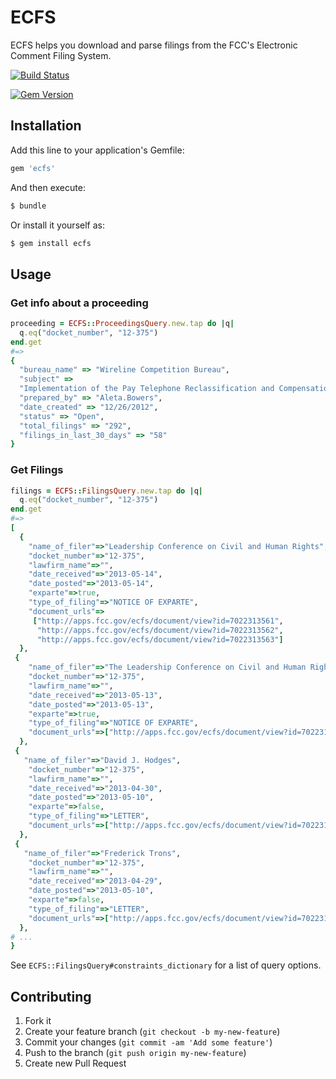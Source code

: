 # ECFS

ECFS helps you download and parse filings from the FCC's Electronic Comment Filing System.

[![Build Status](https://travis-ci.org/adelevie/ecfs.png?branch=master)](https://travis-ci.org/adelevie/ecfs)

[![Gem Version](https://badge.fury.io/rb/ecfs.png)](http://badge.fury.io/rb/ecfs)

## Installation

Add this line to your application's Gemfile:

```ruby
gem 'ecfs'
```

And then execute:

```sh
$ bundle
```

Or install it yourself as:

```sh
$ gem install ecfs
```

## Usage

### Get info about a proceeding

```ruby
proceeding = ECFS::ProceedingsQuery.new.tap do |q|
  q.eq("docket_number", "12-375")
end.get
#=>
{
  "bureau_name" => "Wireline Competition Bureau",
  "subject" => 
  "Implementation of the Pay Telephone Reclassification and Compensation Provisions of the Telecommunications Act of 1996 et al.",
  "prepared_by" => "Aleta.Bowers",
  "date_created" => "12/26/2012",
  "status" => "Open",
  "total_filings" => "292",
  "filings_in_last_30_days" => "58"
}
```

### Get Filings

```ruby
filings = ECFS::FilingsQuery.new.tap do |q|
  q.eq("docket_number", "12-375")
end.get
#=> 
[
  {
    "name_of_filer"=>"Leadership Conference on Civil and Human Rights",
    "docket_number"=>"12-375",
    "lawfirm_name"=>"",
    "date_received"=>"2013-05-14",
    "date_posted"=>"2013-05-14",
    "exparte"=>true,
    "type_of_filing"=>"NOTICE OF EXPARTE",
    "document_urls"=>
     ["http://apps.fcc.gov/ecfs/document/view?id=7022313561",
      "http://apps.fcc.gov/ecfs/document/view?id=7022313562",
      "http://apps.fcc.gov/ecfs/document/view?id=7022313563"]
  },
 {
    "name_of_filer"=>"The Leadership Conference on Civil and Human Rights",
    "docket_number"=>"12-375",
    "lawfirm_name"=>"",
    "date_received"=>"2013-05-13",
    "date_posted"=>"2013-05-13",
    "exparte"=>true,
    "type_of_filing"=>"NOTICE OF EXPARTE",
    "document_urls"=>["http://apps.fcc.gov/ecfs/document/view?id=7022313134"]
  },
 {
   "name_of_filer"=>"David J. Hodges",
    "docket_number"=>"12-375",
    "lawfirm_name"=>"",
    "date_received"=>"2013-04-30",
    "date_posted"=>"2013-05-10",
    "exparte"=>false,
    "type_of_filing"=>"LETTER",
    "document_urls"=>["http://apps.fcc.gov/ecfs/document/view?id=7022312052"]
  },
 {
   "name_of_filer"=>"Frederick Trons",
    "docket_number"=>"12-375",
    "lawfirm_name"=>"",
    "date_received"=>"2013-04-29",
    "date_posted"=>"2013-05-10",
    "exparte"=>false,
    "type_of_filing"=>"LETTER",
    "document_urls"=>["http://apps.fcc.gov/ecfs/document/view?id=7022312047"]
  },
# ...
}
```

See `ECFS::FilingsQuery#constraints_dictionary` for a list of query options.

## Contributing

1. Fork it
2. Create your feature branch (`git checkout -b my-new-feature`)
3. Commit your changes (`git commit -am 'Add some feature'`)
4. Push to the branch (`git push origin my-new-feature`)
5. Create new Pull Request
